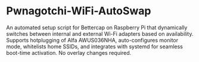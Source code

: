 # Pwnagotchi-WiFi-AutoSwap
An automated setup script for Bettercap on Raspberry Pi that dynamically switches between internal and external Wi-Fi adapters based on availability. Supports hotplugging of Alfa AWUS036NHA, auto-configures monitor mode, whitelists home SSIDs, and integrates with systemd for seamless boot-time activation. No overlay changes required.
